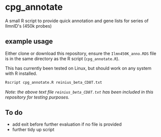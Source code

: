 # cpg_annotate
A small R script to provide quick annotation and gene lists for series of IlmnID's (450k probes)

## example usage

Either clone or download this repository, ensure the `Ilmn450K_anno.RDS` file is in the same directory as the R script (`cpg_annotate.R`).

This has currently been tested on Linux, but should work on any system with R installed.

```R
Rscript cpg_annotate.R reinius_beta_CD8T.txt
```

*Note: the above text file `reinius_beta_CD8T.txt` has been included in this repository for testing purposes.*

## To do

  - add exit before further evaluation if no file is provided
  - further tidy up script
